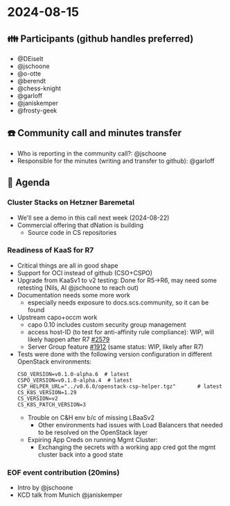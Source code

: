 # 2024-08-15

## :family: Participants (github handles preferred)

- @DEiselt
- @jschoone
- @o-otte
- @berendt
- @chess-knight
- @garloff
- @janiskemper
- @frosty-geek

## :telephone: Community call and minutes transfer

* Who is reporting in the community call?: @jschoone
* Responsible for the minutes (writing and transfer to github): @garloff

## :notebook: Agenda
### Cluster Stacks on Hetzner Baremetal
- We'll see a demo in this call next week (2024-08-22)
- Commercial offering that dNation is building
    - Source code in CS repositories

### Readiness of KaaS for R7
- Critical things are all in good shape
- Support for OCI instead of github (CSO+CSPO)
- Upgrade from KaaSv1 to v2 testing: Done for R5->R6, may need some retesting (Nils, AI @jschoone to reach out)
- Documentation needs some more work
    - especially needs exposure to docs.scs.community, so it can be found
- Upstream capo+occm work
    - capo 0.10 includes custom security group management
    - access host-ID (to test for anti-affinity rule compliance): WIP, will likely happen after R7 [#2579](https://github.com/kubernetes/cloud-provider-openstack/issues/2579)
    - Server Group feature [#1912](https://github.com/kubernetes-sigs/cluster-api-provider-openstack/pull/1912) (same status: WIP, likely after R7)
- Tests were done with the following version configuration in different OpenStack environments:
    ```
    CSO_VERSION=v0.1.0-alpha.6  # latest
    CSPO_VERSION=v0.1.0-alpha.4  # latest
    CSP_HELPER_URL="../v0.6.0/openstack-csp-helper.tgz"       # latest
    CS_K8S_VERSION=1.29
    CS_VERSION=v2
    CS_K8S_PATCH_VERSION=3
    ```
    - Trouble on C&H env b/c of missing LBaaSv2
         - Other environments had issues with Load Balancers that needed to be resolved on the OpenStack layer
    - Expiring App Creds on running Mgmt Cluster:
        - Exchanging the secrets with a working app cred got the mgmt cluster back into a good state

### EOF event contribution (20mins)
- Intro by @jschoone
- KCD talk from Munich @janiskemper

